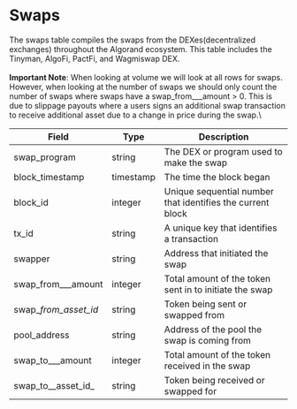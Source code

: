 # Swaps

The swaps table compiles the swaps from the DEXes(decentralized exchanges) throughout the Algorand ecosystem. This table includes the Tinyman, AlgoFi, PactFi, and Wagmiswap DEX. \
\
**Important Note**: When looking at volume we will look at all rows for swaps. However, when looking at the number of swaps we should only count the number of swaps where swaps have a swap\_from_\__amount > 0. This is due to slippage payouts where a users signs an additional swap transaction to receive additional asset due to a change in price during the swap.\


| Field                   | Type      | Description                                                |
| ----------------------- | --------- | ---------------------------------------------------------- |
| swap\_program           | string    | The DEX or program used to make the swap                   |
| block\_timestamp        | timestamp | The time the block began                                   |
| block\_id               | integer   | Unique sequential number that identifies the current block |
| tx\_id                  | string    | A unique key that identifies a transaction                 |
| swapper                 | string    | Address that initiated the swap                            |
| swap\_from_\__amount    | integer   | Total amount of the token sent in to initiate the swap     |
| swap\__from\_asset\_id_ | string    | Token being sent or swapped from                           |
| pool\_address           | string    | Address of the pool the swap is coming from                |
| swap\_to_\__amount      | integer   | Total amount of the token received in the swap             |
| swap\_to_\_asset\_id_   | string    | Token being received or swapped for                        |
